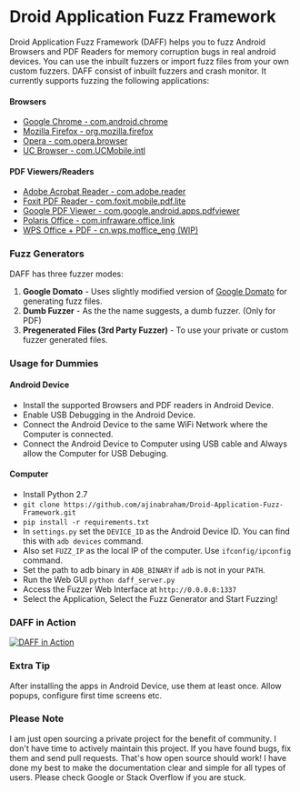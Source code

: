 # Droid Application Fuzz Framework

Droid Application Fuzz Framework (DAFF) helps you to fuzz Android Browsers and PDF Readers for memory corruption bugs in real android devices. You can use the inbuilt fuzzers or import fuzz files from your own custom fuzzers. DAFF consist of inbuilt fuzzers and crash monitor. It currently supports fuzzing the following applications:

#### Browsers

* [Google Chrome - com.android.chrome](https://play.google.com/store/apps/details?id=com.android.chrome)
* [Mozilla Firefox - org.mozilla.firefox](https://play.google.com/store/apps/details?id=org.mozilla.firefox)
* [Opera - com.opera.browser](https://play.google.com/store/apps/details?id=com.opera.browser)
* [UC Browser - com.UCMobile.intl](https://play.google.com/store/apps/details?id=com.UCMobile.intl)

#### PDF Viewers/Readers

* [Adobe Acrobat Reader - com.adobe.reader](https://play.google.com/store/apps/details?id=com.adobe.reader)
* [Foxit PDF Reader - com.foxit.mobile.pdf.lite](https://play.google.com/store/apps/details?id=com.foxit.mobile.pdf.lite)
* [Google PDF Viewer - com.google.android.apps.pdfviewer](https://play.google.com/store/apps/details?id=com.google.android.apps.pdfviewer)
* [Polaris Office - com.infraware.office.link](https://play.google.com/store/apps/details?id=com.infraware.office.link)
* [WPS Office + PDF - cn.wps.moffice_eng (WIP)](https://play.google.com/store/apps/details?id=cn.wps.moffice_eng)

### Fuzz Generators

DAFF has three fuzzer modes:

1. **Google Domato** - Uses slightly modified version of [Google Domato](https://github.com/google/domato) for generating fuzz files.
2. **Dumb Fuzzer** - As the the name suggests, a dumb fuzzer. (Only for PDF)
3. **Pregenerated Files (3rd Party Fuzzer)** - To use your private or custom fuzzer generated files.

### Usage for Dummies

#### Android Device

* Install the supported Browsers and PDF readers in Android Device.
* Enable USB Debugging in the Android Device.
* Connect the Android Device to the same WiFi Network where the Computer is connected.
* Connect the Android Device to Computer using USB cable and Always allow the Computer for USB Debuging.

#### Computer

* Install Python 2.7
* `git clone https://github.com/ajinabraham/Droid-Application-Fuzz-Framework.git`
* `pip install -r requirements.txt`
* In `settings.py` set the `DEVICE_ID` as the Android Device ID. You can find this with `adb devices` command.
* Also set `FUZZ_IP` as the local IP of the computer. Use `ifconfig/ipconfig` command.
* Set the path to adb binary in `ADB_BINARY` if `adb` is not in your `PATH`.
* Run the Web GUI `python daff_server.py`
* Access the Fuzzer Web Interface at `http://0.0.0.0:1337`
* Select the Application, Select the Fuzz Generator and Start Fuzzing!

### DAFF in Action
[![DAFF in Action](https://user-images.githubusercontent.com/4301109/37017353-6a483630-2136-11e8-9550-677ca8189ef6.png)](https://youtu.be/vHhAj_yZ0kI)

### Extra Tip

After installing the apps in Android Device, use them at least once. Allow popups, configure first time screens etc.

### Please Note

I am just open sourcing a private project for the benefit of community. I don't have time to actively maintain this project. If you have found bugs, fix them and send pull requests. That's how open source should work! I have done my best to make the documentation clear and simple for all types of users. Please check Google or Stack Overflow if you are stuck.


